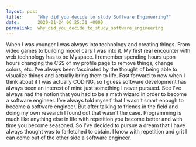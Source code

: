 ```yaml
---
layout: post
title:      "Why did you decide to study Software Engineering?"
date:       2020-01-24 06:25:31 +0000
permalink:  why_did_you_decide_to_study_software_engineering
---
```




When I was younger I was always into technology and creating things. From video games to building model cars I was into it. My first real encounter with web technology has to be Myspace. I remember spending hours upon hours changing the CSS of my profile page to remove things, change colors, etc. I've always been fascinated by the thought of being able to visualize things and actually bring them to life. Fast forward to now when I think about it I was actually CODING, so I guess software development has always been an interest of mine just something I never pursued. See I've always had the notion that you had to be a math wizard in order to become a software engineer. I’ve always told myself that I wasn't smart enough to become a software engineer. But after talking to friends in the field and doing my own research I found out that wasn't the case. Programming is much like anything else in life with repetition you become better and with time you become seasoned. So I've decided to pursue a dream that I have always thought was to farfetched to obtain. I know with repetition and grit I can come out of the other side a software engineer.
